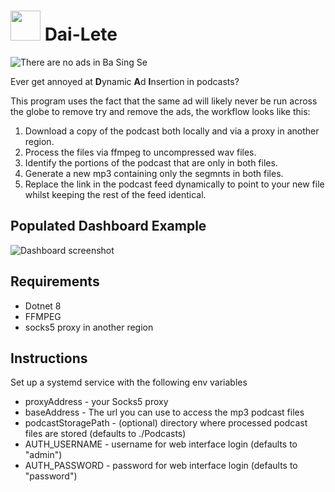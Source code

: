 # <img src="https://dai-lete.locksley.dev/icons/favicon.svg" width="48">  Dai-Lete


![There are no ads in Ba Sing Se](https://i.imgur.com/CNiWSXX.jpg)

Ever get annoyed at **D**ynamic **A**d **I**nsertion in podcasts? 

This program uses the fact that the same ad will likely never be run across the globe to remove try and remove the ads, the workflow looks like this:

1. Download a copy of the podcast both locally and via a proxy in another region.
2. Process the files via ffmpeg to uncompressed wav files.
3. Identify the portions of the podcast that are only in both files.
4. Generate a new mp3 containing only the segmnts in both files.
5. Replace the link in the podcast feed dynamically to point to your new file whilst keeping the rest of the feed identical.  

## Populated Dashboard Example
![Dashboard screenshot](https://i.imgur.com/Kiqg4hL.png)


## Requirements 
- Dotnet 8
- FFMPEG
- socks5 proxy in another region

## Instructions
Set up a systemd service with the following env variables
- proxyAddress - your Socks5 proxy
- baseAddress - The url you can use to access the mp3 podcast files
- podcastStoragePath - (optional) directory where processed podcast files are stored (defaults to ./Podcasts)
- AUTH_USERNAME - username for web interface login (defaults to "admin")
- AUTH_PASSWORD - password for web interface login (defaults to "password")
